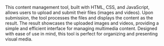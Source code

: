 This content management tool, built with HTML, CSS, and JavaScript, allows users to upload and submit their files (images and videos). Upon submission, the tool processes the files and displays the content as the result. The result showcases the uploaded images and videos, providing a simple and efficient interface for managing multimedia content. Designed with ease of use in mind, this tool is perfect for organizing and presenting visual media.
